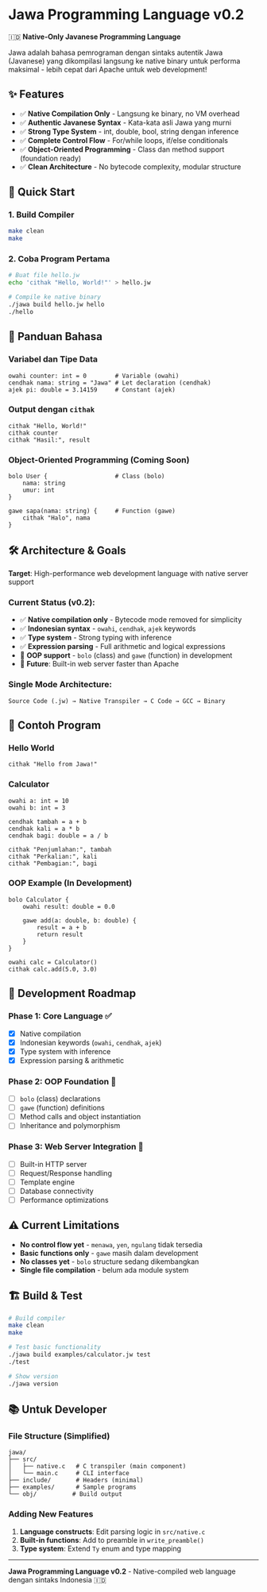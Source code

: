 # Jawa Programming Language v0.2

🇮🇩 **Native-Only Javanese Programming Language**

Jawa adalah bahasa pemrograman dengan sintaks autentik Jawa (Javanese) yang dikompilasi langsung ke native binary untuk performa maksimal - lebih cepat dari Apache untuk web development!

## ✨ Features

- ✅ **Native Compilation Only** - Langsung ke binary, no VM overhead
- ✅ **Authentic Javanese Syntax** - Kata-kata asli Jawa yang murni
- ✅ **Strong Type System** - int, double, bool, string dengan inference
- ✅ **Complete Control Flow** - For/while loops, if/else conditionals 
- ✅ **Object-Oriented Programming** - Class dan method support (foundation ready)
- ✅ **Clean Architecture** - No bytecode complexity, modular structure

## 🚀 Quick Start

### 1. Build Compiler
```bash
make clean
make
```

### 2. Coba Program Pertama
```bash
# Buat file hello.jw
echo 'cithak "Hello, World!"' > hello.jw

# Compile ke native binary
./jawa build hello.jw hello
./hello
```

## 📖 Panduan Bahasa

### Variabel dan Tipe Data
```jawa
owahi counter: int = 0        # Variable (owahi)
cendhak nama: string = "Jawa" # Let declaration (cendhak)
ajek pi: double = 3.14159     # Constant (ajek)
```

### Output dengan `cithak`
```jawa
cithak "Hello, World!"
cithak counter
cithak "Hasil:", result
```

### Object-Oriented Programming (Coming Soon)
```jawa
bolo User {                   # Class (bolo)
    nama: string
    umur: int
}

gawe sapa(nama: string) {     # Function (gawe)
    cithak "Halo", nama
}
```

## 🛠️ Architecture & Goals

**Target**: High-performance web development language with native server support

### Current Status (v0.2):
- ✅ **Native compilation only** - Bytecode mode removed for simplicity
- ✅ **Indonesian syntax** - `owahi`, `cendhak`, `ajek` keywords
- ✅ **Type system** - Strong typing with inference
- ✅ **Expression parsing** - Full arithmetic and logical expressions
- 🚧 **OOP support** - `bolo` (class) and `gawe` (function) in development
- 🎯 **Future**: Built-in web server faster than Apache

### Single Mode Architecture:
```
Source Code (.jw) → Native Transpiler → C Code → GCC → Binary
```

## 📁 Contoh Program

### Hello World
```jawa
cithak "Hello from Jawa!"
```

### Calculator
```jawa
owahi a: int = 10
owahi b: int = 3

cendhak tambah = a + b
cendhak kali = a * b
cendhak bagi: double = a / b

cithak "Penjumlahan:", tambah
cithak "Perkalian:", kali
cithak "Pembagian:", bagi
```

### OOP Example (In Development)
```jawa
bolo Calculator {
    owahi result: double = 0.0
    
    gawe add(a: double, b: double) {
        result = a + b
        return result
    }
}

owahi calc = Calculator()
cithak calc.add(5.0, 3.0)
```

## 🎯 Development Roadmap

### Phase 1: Core Language ✅
- [x] Native compilation
- [x] Indonesian keywords (`owahi`, `cendhak`, `ajek`)  
- [x] Type system with inference
- [x] Expression parsing & arithmetic

### Phase 2: OOP Foundation 🚧
- [ ] `bolo` (class) declarations
- [ ] `gawe` (function) definitions
- [ ] Method calls and object instantiation
- [ ] Inheritance and polymorphism

### Phase 3: Web Server Integration 🎯
- [ ] Built-in HTTP server
- [ ] Request/Response handling
- [ ] Template engine
- [ ] Database connectivity
- [ ] Performance optimizations

## ⚠️ Current Limitations

- **No control flow yet** - `menawa`, `yen`, `ngulang` tidak tersedia
- **Basic functions only** - `gawe` masih dalam development
- **No classes yet** - `bolo` structure sedang dikembangkan
- **Single file compilation** - belum ada module system

## 🏗️ Build & Test

```bash
# Build compiler
make clean
make

# Test basic functionality
./jawa build examples/calculator.jw test
./test

# Show version
./jawa version
```

## 📚 Untuk Developer

### File Structure (Simplified)
```
jawa/
├── src/           
│   ├── native.c   # C transpiler (main component)
│   └── main.c     # CLI interface
├── include/       # Headers (minimal)
├── examples/      # Sample programs
└── obj/          # Build output
```

### Adding New Features
1. **Language constructs**: Edit parsing logic in `src/native.c`
2. **Built-in functions**: Add to preamble in `write_preamble()`
3. **Type system**: Extend `Ty` enum and type mapping

---

**Jawa Programming Language v0.2** - Native-compiled web language dengan sintaks Indonesia 🇮🇩
